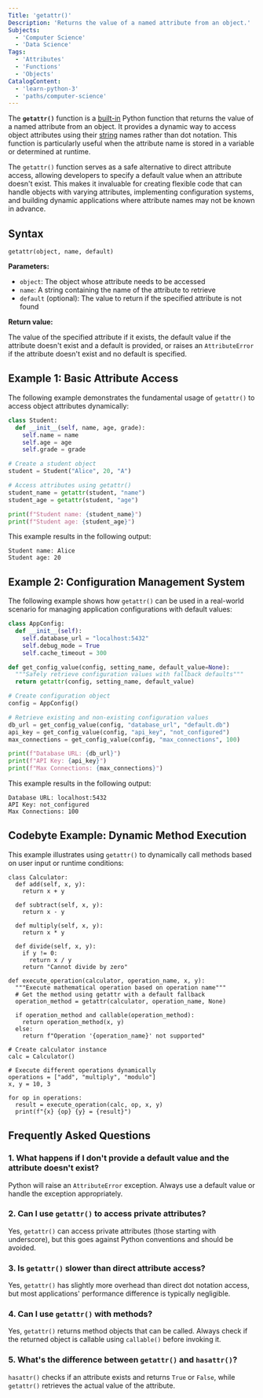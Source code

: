 ```yaml
---
Title: 'getattr()'
Description: 'Returns the value of a named attribute from an object.'
Subjects:
  - 'Computer Science'
  - 'Data Science'
Tags:
  - 'Attributes'
  - 'Functions'
  - 'Objects'
CatalogContent:
  - 'learn-python-3'
  - 'paths/computer-science'
---
```


The **`getattr()`** function is a [built-in](https://www.codecademy.com/resources/docs/python/built-in-functions) Python function that returns the value of a named attribute from an object. It provides a dynamic way to access object attributes using their [string](https://www.codecademy.com/resources/docs/python/strings) names rather than dot notation. This function is particularly useful when the attribute name is stored in a variable or determined at runtime.

The `getattr()` function serves as a safe alternative to direct attribute access, allowing developers to specify a default value when an attribute doesn't exist. This makes it invaluable for creating flexible code that can handle objects with varying attributes, implementing configuration systems, and building dynamic applications where attribute names may not be known in advance.

## Syntax

```pseudo
getattr(object, name, default)
```

**Parameters:**

- `object`: The object whose attribute needs to be accessed
- `name`: A string containing the name of the attribute to retrieve
- `default` (optional): The value to return if the specified attribute is not found

**Return value:**

The value of the specified attribute if it exists, the default value if the attribute doesn't exist and a default is provided, or raises an `AttributeError` if the attribute doesn't exist and no default is specified.

## Example 1: Basic Attribute Access

The following example demonstrates the fundamental usage of `getattr()` to access object attributes dynamically:

```py
class Student:
  def __init__(self, name, age, grade):
    self.name = name
    self.age = age
    self.grade = grade

# Create a student object
student = Student("Alice", 20, "A")

# Access attributes using getattr()
student_name = getattr(student, "name")
student_age = getattr(student, "age")

print(f"Student name: {student_name}")
print(f"Student age: {student_age}")
```

This example results in the following output:

```shell
Student name: Alice
Student age: 20
```

## Example 2: Configuration Management System

The following example shows how `getattr()` can be used in a real-world scenario for managing application configurations with default values:

```py
class AppConfig:
  def __init__(self):
    self.database_url = "localhost:5432"
    self.debug_mode = True
    self.cache_timeout = 300

def get_config_value(config, setting_name, default_value=None):
  """Safely retrieve configuration values with fallback defaults"""
  return getattr(config, setting_name, default_value)

# Create configuration object
config = AppConfig()

# Retrieve existing and non-existing configuration values
db_url = get_config_value(config, "database_url", "default.db")
api_key = get_config_value(config, "api_key", "not_configured")
max_connections = get_config_value(config, "max_connections", 100)

print(f"Database URL: {db_url}")
print(f"API Key: {api_key}")
print(f"Max Connections: {max_connections}")
```

This example results in the following output:

```shell
Database URL: localhost:5432
API Key: not_configured
Max Connections: 100
```

## Codebyte Example: Dynamic Method Execution

This example illustrates using `getattr()` to dynamically call methods based on user input or runtime conditions:

```codebyte/python
class Calculator:
  def add(self, x, y):
    return x + y

  def subtract(self, x, y):
    return x - y

  def multiply(self, x, y):
    return x * y

  def divide(self, x, y):
    if y != 0:
      return x / y
    return "Cannot divide by zero"

def execute_operation(calculator, operation_name, x, y):
  """Execute mathematical operation based on operation name"""
  # Get the method using getattr with a default fallback
  operation_method = getattr(calculator, operation_name, None)

  if operation_method and callable(operation_method):
    return operation_method(x, y)
  else:
    return f"Operation '{operation_name}' not supported"

# Create calculator instance
calc = Calculator()

# Execute different operations dynamically
operations = ["add", "multiply", "modulo"]
x, y = 10, 3

for op in operations:
  result = execute_operation(calc, op, x, y)
  print(f"{x} {op} {y} = {result}")
```

## Frequently Asked Questions

### 1. What happens if I don't provide a default value and the attribute doesn't exist?

Python will raise an `AttributeError` exception. Always use a default value or handle the exception appropriately.

### 2. Can I use `getattr()` to access private attributes?

Yes, `getattr()` can access private attributes (those starting with underscore), but this goes against Python conventions and should be avoided.

### 3. Is `getattr()` slower than direct attribute access?

Yes, `getattr()` has slightly more overhead than direct dot notation access, but most applications' performance difference is typically negligible.

### 4. Can I use `getattr()` with methods?

Yes, `getattr()` returns method objects that can be called. Always check if the returned object is callable using `callable()` before invoking it.

### 5. What's the difference between `getattr()` and `hasattr()`?

`hasattr()` checks if an attribute exists and returns `True` or `False`, while `getattr()` retrieves the actual value of the attribute.
